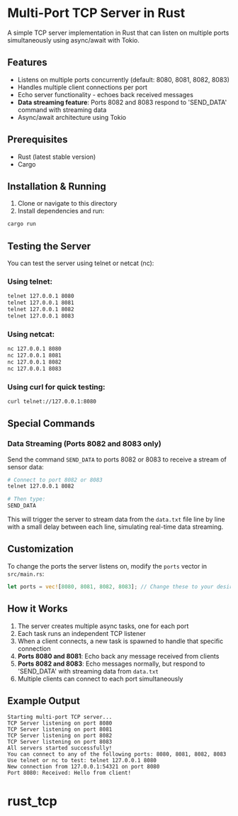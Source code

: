 # Multi-Port TCP Server in Rust

A simple TCP server implementation in Rust that can listen on multiple ports simultaneously using async/await with Tokio.

## Features

- Listens on multiple ports concurrently (default: 8080, 8081, 8082, 8083)
- Handles multiple client connections per port
- Echo server functionality - echoes back received messages
- **Data streaming feature**: Ports 8082 and 8083 respond to 'SEND_DATA' command with streaming data
- Async/await architecture using Tokio

## Prerequisites

- Rust (latest stable version)
- Cargo

## Installation & Running

1. Clone or navigate to this directory
2. Install dependencies and run:

```bash
cargo run
```

## Testing the Server

You can test the server using telnet or netcat (nc):

### Using telnet:

```bash
telnet 127.0.0.1 8080
telnet 127.0.0.1 8081
telnet 127.0.0.1 8082
telnet 127.0.0.1 8083
```

### Using netcat:

```bash
nc 127.0.0.1 8080
nc 127.0.0.1 8081
nc 127.0.0.1 8082
nc 127.0.0.1 8083
```

### Using curl for quick testing:

```bash
curl telnet://127.0.0.1:8080
```

## Special Commands

### Data Streaming (Ports 8082 and 8083 only)

Send the command `SEND_DATA` to ports 8082 or 8083 to receive a stream of sensor data:

```bash
# Connect to port 8082 or 8083
telnet 127.0.0.1 8082

# Then type:
SEND_DATA
```

This will trigger the server to stream data from the `data.txt` file line by line with a small delay between each line, simulating real-time data streaming.

## Customization

To change the ports the server listens on, modify the `ports` vector in `src/main.rs`:

```rust
let ports = vec![8080, 8081, 8082, 8083]; // Change these to your desired ports
```

## How it Works

1. The server creates multiple async tasks, one for each port
2. Each task runs an independent TCP listener
3. When a client connects, a new task is spawned to handle that specific connection
4. **Ports 8080 and 8081**: Echo back any message received from clients
5. **Ports 8082 and 8083**: Echo messages normally, but respond to 'SEND_DATA' with streaming data from `data.txt`
6. Multiple clients can connect to each port simultaneously

## Example Output

```
Starting multi-port TCP server...
TCP Server listening on port 8080
TCP Server listening on port 8081
TCP Server listening on port 8082
TCP Server listening on port 8083
All servers started successfully!
You can connect to any of the following ports: 8080, 8081, 8082, 8083
Use telnet or nc to test: telnet 127.0.0.1 8080
New connection from 127.0.0.1:54321 on port 8080
Port 8080: Received: Hello from client!
```
# rust_tcp
